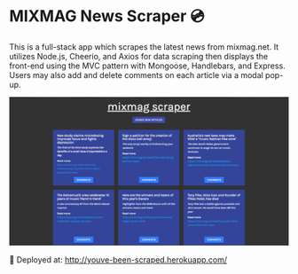 # MIXMAG News Scraper 💿

This is a full-stack app which scrapes the latest news from mixmag.net. It utilizes Node.js, Cheerio, and Axios for data scraping then displays the front-end using the MVC pattern with Mongoose, Handlebars, and Express. Users may also add and delete comments on each article via a modal pop-up.

![Screenshot](public/assets/img/screenshot.png)

🚀 Deployed at: http://youve-been-scraped.herokuapp.com/
